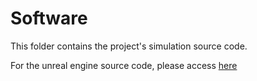 # Software

This folder contains the project's simulation source code.

For the unreal engine source code, please access [here](https://github.com/Jukocross/Unreal-Mapping)
